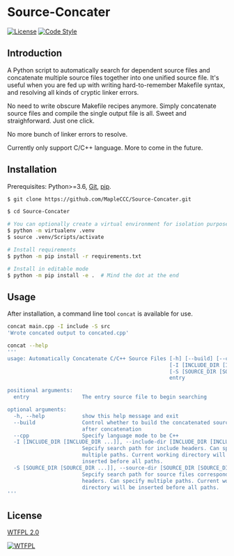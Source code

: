 # Source-Concater

[![License](https://img.shields.io/github/license/MapleCCC/Source-Concater?color=00BFFF)](http://www.wtfpl.net/)
[![Code Style](https://img.shields.io/badge/code%20style-black-000000.svg)](https://github.com/psf/black)

## Introduction

A Python script to automatically search for dependent source files and concatenate multiple source files together into one unified source file. It's useful when you are fed up with writing hard-to-remember Makefile syntax, and resolving all kinds of cryptic linker errors.

No need to write obscure Makefile recipes anymore. Simply concatenate source files and compile the single output file is all. Sweet and straighforward. Just one click.

No more bunch of linker errors to resolve.

Currently only support C/C++ language. More to come in the future.

## Installation

Prerequisites: Python>=3.6, [Git](https://git-scm.com/), [pip](https://pip.pypa.io/en/stable/).

```bash
$ git clone https://github.com/MapleCCC/Source-Concater.git

$ cd Source-Concater

# You can optionally create a virtual environment for isolation purpose
$ python -m virtualenv .venv
$ source .venv/Scripts/activate

# Install requirements
$ python -m pip install -r requirements.txt

# Install in editable mode
$ python -m pip install -e .  # Mind the dot at the end
```

## Usage

After installation, a command line tool `concat` is available for use.

```bash
concat main.cpp -I include -S src
'Wrote concated output to concated.cpp'

concat --help
'''
usage: Automatically Concatenate C/C++ Source Files [-h] [--build] [--cpp]
                                                    [-I [INCLUDE_DIR [INCLUDE_DIR ...]]]
                                                    [-S [SOURCE_DIR [SOURCE_DIR ...]]]
                                                    entry

positional arguments:
  entry                 The entry source file to begin searching

optional arguments:
  -h, --help            show this help message and exit
  --build               Control whether to build the concatenated source file
                        after concatenation
  --cpp                 Specify language mode to be C++
  -I [INCLUDE_DIR [INCLUDE_DIR ...]], --include-dir [INCLUDE_DIR [INCLUDE_DIR ...]]
                        Sepcify search path for include headers. Can specify
                        multiple paths. Current working directory will be
                        inserted before all paths.
  -S [SOURCE_DIR [SOURCE_DIR ...]], --source-dir [SOURCE_DIR [SOURCE_DIR ...]]
                        Sepcify search path for source files corresponding to
                        headers. Can specify multiple paths. Current working
                        directory will be inserted before all paths.
'''
```

## License

[WTFPL 2.0](./LICENSE)

[![WTFPL](http://www.wtfpl.net/wp-content/uploads/2012/12/wtfpl-badge-1.png)](http://www.wtfpl.net/)
